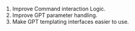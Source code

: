 1. Improve Command interaction Logic.
2. Improve GPT parameter handling.
3. Make GPT templating interfaces easier to use.